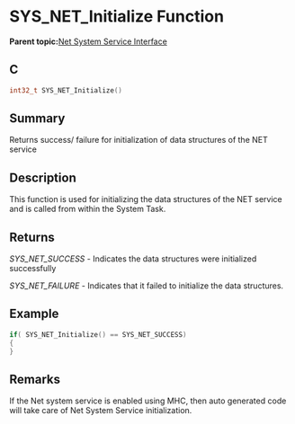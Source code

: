 # SYS\_NET\_Initialize Function

**Parent topic:**[Net System Service Interface](GUID-010BB62D-452D-4B87-9F43-FDA5BF80F6AF.md)

## C

```c
int32_t SYS_NET_Initialize()
```

## Summary

Returns success/ failure for initialization of data structures of the NET service

## Description

This function is used for initializing the data structures of the NET service and is called from within the System Task.

## Returns

*SYS\_NET\_SUCCESS* - Indicates the data structures were initialized successfully

*SYS\_NET\_FAILURE* - Indicates that it failed to initialize the data structures.

## Example

```c
if( SYS_NET_Initialize() == SYS_NET_SUCCESS)
{
}
```

## Remarks

If the Net system service is enabled using MHC, then auto generated code will take care of Net System Service initialization.

